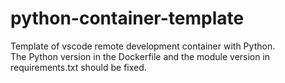 # python-container-template
Template of vscode remote development container with Python.  
The Python version in the Dockerfile and the module version in requirements.txt should be fixed.
